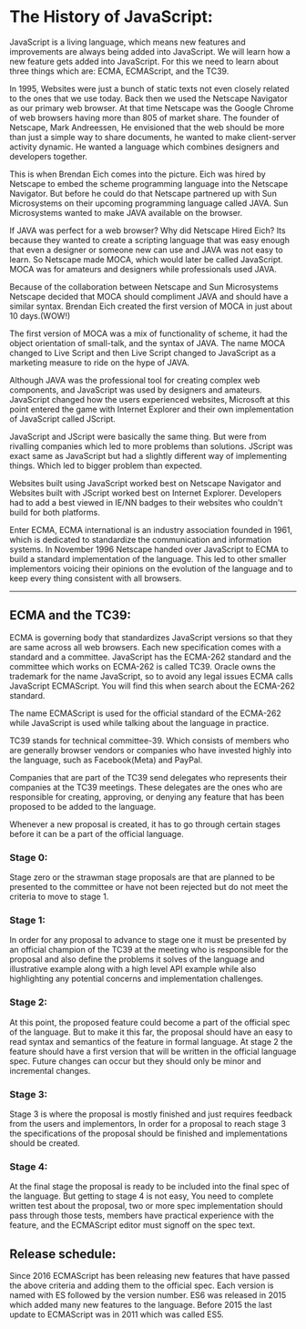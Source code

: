 # The History of JavaScript:
JavaScript is a living language, which means new features and improvements are always being added into JavaScript. We will learn how a new feature gets added into JavaScript. For this we need to learn about three things which are: ECMA, ECMAScript, and the TC39.

In 1995, Websites were just a bunch of static texts not even closely related to the ones that we use today. Back then we used the Netscape Navigator as our primary web browser. At that time Netscape was the Google Chrome of web browsers having more than 805 of market share. The founder of Netscape, Mark Andreessen, He envisioned that the web should be more than just a simple way to share documents, he wanted to make client-server activity dynamic. He wanted a language which combines designers and developers together.

This is when Brendan Eich comes into the picture. Eich was hired by Netscape to embed the scheme programming language into the Netscape Navigator. But before he could do that Netscape partnered up with Sun Microsystems on their upcoming programming language called JAVA. Sun Microsystems wanted to make JAVA available on the browser.

If JAVA was perfect for a web browser? Why did Netscape Hired Eich? Its because they wanted to create a scripting language that was easy enough that even a designer or someone new can use and JAVA was not easy to learn. So Netscape made MOCA, which would later be called JavaScript. MOCA was for amateurs and designers while professionals used JAVA.

Because of the collaboration between Netscape and Sun Microsystems Netscape decided that MOCA should compliment JAVA and should have a similar syntax. Brendan Eich created the first version of MOCA in just about 10 days.(WOW!)

The first version of MOCA was a mix of functionality of scheme, it had the object orientation of small-talk, and the syntax of JAVA. The name MOCA changed to Live Script and then Live Script changed to JavaScript as a marketing measure to ride on the hype of JAVA.

Although JAVA was the professional tool for creating complex web components, and JavaScript was used by designers and amateurs. JavaScript changed how the users experienced websites, Microsoft at this point entered the game with Internet Explorer and their own implementation of JavaScript called JScript.

JavaScript and JScript were basically the same thing. But were from rivalling companies which led to more problems than solutions. JScript was exact same as JavaScript but had a slightly different way of implementing things. Which led to bigger problem than expected.

Websites built using JavaScript worked best on Netscape Navigator and Websites built with JScript worked best on Internet Explorer. Developers had to add a best viewed in IE/NN badges to their websites who couldn't build for both platforms.

Enter ECMA, ECMA international is an industry association founded in 1961, which is dedicated to standardize the communication and information systems. In November 1996 Netscape handed over JavaScript to ECMA to build a standard implementation of the language. This led to  other smaller implementors voicing their opinions on the evolution of the language and to keep every thing consistent with all browsers.

---

## ECMA and the TC39:
ECMA is governing body that standardizes JavaScript versions so that they are same across all web browsers. Each new specification comes with a standard and a committee.
JavaScript has the ECMA-262 standard and the committee which works on ECMA-262 is called TC39. Oracle owns the trademark for the name JavaScript, so to avoid any legal issues ECMA calls JavaScript ECMAScript. You will find this when search about the ECMA-262 standard.

The name ECMAScript is used for the official standard of the ECMA-262 while JavaScript is used while talking about the language in practice.  

TC39 stands for technical committee-39. Which consists of members who are generally browser vendors or companies who have invested highly into the language, such as Facebook(Meta) and PayPal.

Companies that are part of the TC39 send delegates who represents their companies at the TC39 meetings. These delegates are the ones who are responsible for creating, approving, or denying any feature that has been proposed to be added to the language.

Whenever a new proposal is created, it has to go through certain stages before it can be a part of the official language. 

### Stage 0:
Stage zero or the strawman stage proposals are that are planned to be presented to the committee or have not been rejected but do not meet the criteria to move to stage 1.

### Stage 1:
In order for any proposal to advance to stage one it must be presented by an official champion of the TC39 at the meeting who is responsible for the proposal and also define the problems it solves of the language and illustrative example along with a high level API example while also highlighting any potential concerns and implementation challenges.

### Stage 2:
At this point, the proposed feature could become a part of the official spec of the language. But to make it this far, the proposal should have an easy to read syntax and semantics of the feature in formal language. At stage 2 the feature should have a first version that will be written in the official language spec. Future changes can occur but they should only be minor and incremental changes.

### Stage 3:
Stage 3 is where the proposal is mostly finished and just requires feedback from the users and implementors, In order for a proposal to reach stage 3 the specifications of the proposal should be finished and implementations should be created.

### Stage 4:
At the final stage the proposal is ready to be included into the final spec of the language. But getting to stage 4 is not easy, You need to complete written test about the proposal, two or more spec implementation should pass through those tests, members have practical experience with the feature, and the ECMAScript editor must signoff on the spec text.

## Release schedule:
Since 2016 ECMAScript has been releasing new features that have passed the above criteria and adding them to the official spec. Each version is named with ES followed by the version number. ES6 was released in 2015 which added many new features to the language. Before 2015 the last update to ECMAScript was in 2011 which was called ES5.